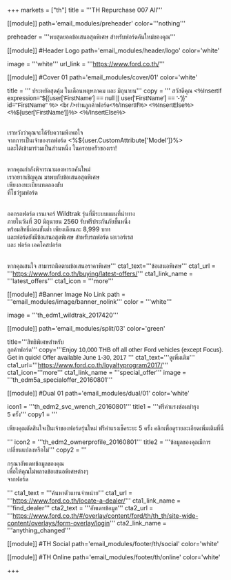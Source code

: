 +++
markets = ["th"]
title = '''TH Repurchase 007 All'''

[[module]]
path='email_modules/preheader'
color='''nothing'''

preheader = '''พบสุดยอดข้อเสนอสุดพิเศษ สำหรับฟอร์ดคันใหม่ของคุณ'''

[[module]] #Header Logo
path='email_modules/header/logo'
color='white'

  image = '''white'''
  url_link = '''https://www.ford.co.th/'''

[[module]] #Cover 01
path='email_modules/cover/01'
color='white'

  title = '''<span style="font-family:Tahoma, Verdana, Sans-serif;">
  <span style="white-space:nowrap;">ประหยัดสุดคุ้ม</span> 
  <span style="white-space:nowrap;">ในเดือนพฤษภาคม</span> 
  <span style="white-space:nowrap;">และ มิถุนายน</span></span>'''
  copy = '''<span style="font-family:Tahoma, Verdana, Sans-serif;">
  สวัสดีคุณ <%InsertIf expression="${(user['FirstName'] == null || user['FirstName'] == '-')}" id="FirstName" %>
  <br />ท่านลูกค้าฟอร์ด<%/InsertIf%> <%InsertElse%> <%${user['FirstName']}%> <%/InsertElse%><br /><br />

  <span style="white-space:nowrap;">เราหวังว่าคุณจะได้รับความพึงพอใจ</span>
  <span style="white-space:nowrap;">จากการเป็นเจ้าของรถฟอร์ด <%${user.CustomAttribute['Model']}%> </span><br />
  <span style="white-space:nowrap;">และได้เข้ามาร่วมเป็นส่วนหนึ่ง</span>
  <span style="white-space:nowrap;">ในครอบครัวของเรา!</span><br /><br />

  <span style="white-space:nowrap;">หากคุณกำลังพิจารณามองหารถคันใหม่</span><br />
  <span style="white-space:nowrap;">เราอยากเชิญคุณ</span>
  <span style="white-space:nowrap;">มาพบกับข้อเสนอสุดพิเศษ</span><br />
  <span style="white-space:nowrap;">เพียงลงทะเบียนทดลองขับ</span><br />
  <span style="white-space:nowrap;">ที่โชว์รูมฟอร์ด</span><br /><br />

  <span style="white-space:nowrap;">ออกรถฟอร์ด เรนเจอร์ Wildtrak</span>
  <span style="white-space:nowrap;">รุ่นที่มีระบบแผนที่นำทาง</span><br /> 
  <span style="white-space:nowrap;">ภายในวันที่ 30 มิถุนายน 2560</span>
  <span style="white-space:nowrap;">รับฟรีประกันภัยชั้นหนึ่ง</span><br />
  <span style="white-space:nowrap;">พร้อมสิทธิ์ผ่อนขั้นต่ำ</span>
  <span style="white-space:nowrap;">เพียงเดือนละ 8,999 บาท</span><br />
  <span style="white-space:nowrap;">และฟอร์ดยังมีข้อเสนอสุดพิเศษ</span>
  <span style="white-space:nowrap;">สำหรับรถฟอร์ด เอเวอร์เรส</span><br /> 
  <span style="white-space:nowrap;">และ ฟอร์ด เอคโคสปอร์ต</span><br /><br />

  <span style="white-space:nowrap;">หากคุณสนใจ</span>
  <span style="white-space:nowrap;">สามารถติดตามข้อเสนอราคาพิเศษ</span></span>'''
  cta1_text='''<span style="font-family:Tahoma, Verdana, Sans-serif">ข้อเสนอพิเศษ</span>'''
  cta1_url = '''https://www.ford.co.th/buying/latest-offers/'''
  cta1_link_name = '''latest_offers'''
  cta1_icon = '''more'''

[[module]] #Banner Image No Link
path = '''email_modules/image/banner_nolink'''
color = '''white'''

  image = '''th_edm1_wildtrak_2017420'''

[[module]]
path='email_modules/split/03'
color='green'

title='''<span style="font-family:Tahoma, Verdana, Sans-serif">สิทธิพิเศษสำหรับ<br />ลูกค้าฟอร์ด</span>'''
copy='''<span style="font-family:Tahoma, Verdana, Sans-serif;">Enjoy 10,000 THB off all other Ford vehicles (except Focus). Get in quick! Offer available June 1-30, 2017</span> 
</span>'''
cta1_text='''<span style="font-family:Tahoma, Verdana, Sans-serif">ดูเพิ่มเติม</span>'''
cta1_url='''https://www.ford.co.th/loyaltyprogram2017/'''
cta1_icon='''more'''
cta1_link_name = '''special_offer'''
image = '''th_edm5a_specialoffer_20160801'''

[[module]] #Dual 01
path='email_modules/dual/01'
color='white'

  icon1 = '''th_edm2_svc_wrench_20160801'''
  title1 = '''<span style="font-family:Tahoma, Verdana, Sans-serif">ฟรีค่าแรงซ่อมบำรุง<br />5 ครั้ง</span>'''
  copy1 = '''<span style="font-family:Tahoma, Verdana, Sans-serif">
  
<span style=" white-space:nowrap;">เพียงคุณตัดสินใจเป็นเจ้าของฟอร์ดรุ่นใหม่</span> 
<span style=" white-space:nowrap;">ฟรีค่าแรงเช็คระยะ 5 ครั้ง</span> 
<span style=" white-space:nowrap;">คลิกเพื่อดูรายละเอียดเพิ่มเติมที่นี่</span>

</span>'''
  icon2 = '''th_edm2_ownerprofile_20160801'''
  title2 = '''<span style="font-family:Tahoma, Verdana, Sans-serif">ข้อมูลของคุณมีการ<br />เปลี่ยนแปลงหรือไม่</span>'''
  copy2 = '''<span style="font-family:Tahoma, Verdana, Sans-serif">
  
กรุณาอัพเดทข้อมูลของคุณ <br />
<span style=" white-space:nowrap;">เพื่อให้คุณ</span><span style=" white-space:nowrap;">ไม่พลาด</span><span style=" white-space:nowrap;">ข้อเสนอ</span><span style=" white-space:nowrap;">พิเศษ</span>ต่างๆ <br />
<span style=" white-space:nowrap;">จากฟอร์ด</span>
  
</span>'''
  cta1_text = '''<span style="font-family:Tahoma, Verdana, Sans-serif">ค้นหาตัวแทนจำหน่าย</span>'''
  cta1_url = '''https://www.ford.co.th/locate-a-dealer/'''
  cta1_link_name = '''find_dealer'''
  cta2_text = '''<span style="font-family:Tahoma, Verdana, Sans-serif">อัพเดทข้อมูล</span>'''
  cta2_url = '''https://www.ford.co.th/#/overlay/content/ford/th/th_th/site-wide-content/overlays/form-overlay/login'''
  cta2_link_name = '''anything_changed'''


[[module]] #TH Social
path='email_modules/footer/th/social'
color='white'

[[module]] #TH Online
path='email_modules/footer/th/online'
color='white'

+++